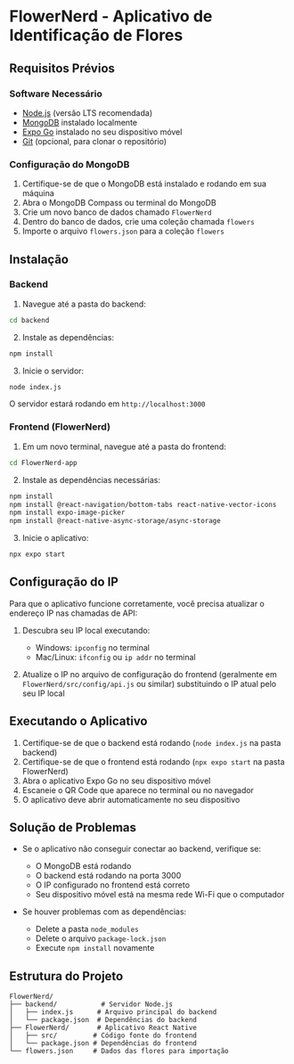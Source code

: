 # FlowerNerd - Aplicativo de Identificação de Flores

## Requisitos Prévios

### Software Necessário
- [Node.js](https://nodejs.org/) (versão LTS recomendada)
- [MongoDB](https://www.mongodb.com/try/download/community) instalado localmente
- [Expo Go](https://expo.dev/client) instalado no seu dispositivo móvel
- [Git](https://git-scm.com/) (opcional, para clonar o repositório)

### Configuração do MongoDB
1. Certifique-se de que o MongoDB está instalado e rodando em sua máquina
2. Abra o MongoDB Compass ou terminal do MongoDB
3. Crie um novo banco de dados chamado `FlowerNerd`
4. Dentro do banco de dados, crie uma coleção chamada `flowers`
5. Importe o arquivo `flowers.json` para a coleção `flowers`

## Instalação

### Backend
1. Navegue até a pasta do backend:
```bash
cd backend
```

2. Instale as dependências:
```bash
npm install
```

3. Inicie o servidor:
```bash
node index.js
```
O servidor estará rodando em `http://localhost:3000`

### Frontend (FlowerNerd)
1. Em um novo terminal, navegue até a pasta do frontend:
```bash
cd FlowerNerd-app
```

2. Instale as dependências necessárias:
```bash
npm install
npm install @react-navigation/bottom-tabs react-native-vector-icons
npm install expo-image-picker
npm install @react-native-async-storage/async-storage
```

3. Inicie o aplicativo:
```bash
npx expo start
```

## Configuração do IP

Para que o aplicativo funcione corretamente, você precisa atualizar o endereço IP nas chamadas de API:

1. Descubra seu IP local executando:
   - Windows: `ipconfig` no terminal
   - Mac/Linux: `ifconfig` ou `ip addr` no terminal

2. Atualize o IP no arquivo de configuração do frontend (geralmente em `FlowerNerd/src/config/api.js` ou similar) substituindo o IP atual pelo seu IP local

## Executando o Aplicativo

1. Certifique-se de que o backend está rodando (`node index.js` na pasta backend)
2. Certifique-se de que o frontend está rodando (`npx expo start` na pasta FlowerNerd)
3. Abra o aplicativo Expo Go no seu dispositivo móvel
4. Escaneie o QR Code que aparece no terminal ou no navegador
5. O aplicativo deve abrir automaticamente no seu dispositivo

## Solução de Problemas

- Se o aplicativo não conseguir conectar ao backend, verifique se:
  - O MongoDB está rodando
  - O backend está rodando na porta 3000
  - O IP configurado no frontend está correto
  - Seu dispositivo móvel está na mesma rede Wi-Fi que o computador

- Se houver problemas com as dependências:
  - Delete a pasta `node_modules`
  - Delete o arquivo `package-lock.json`
  - Execute `npm install` novamente

## Estrutura do Projeto

```
FlowerNerd/
├── backend/           # Servidor Node.js
│   ├── index.js      # Arquivo principal do backend
│   └── package.json  # Dependências do backend
├── FlowerNerd/       # Aplicativo React Native
│   ├── src/         # Código fonte do frontend
│   └── package.json # Dependências do frontend
└── flowers.json     # Dados das flores para importação
``` 